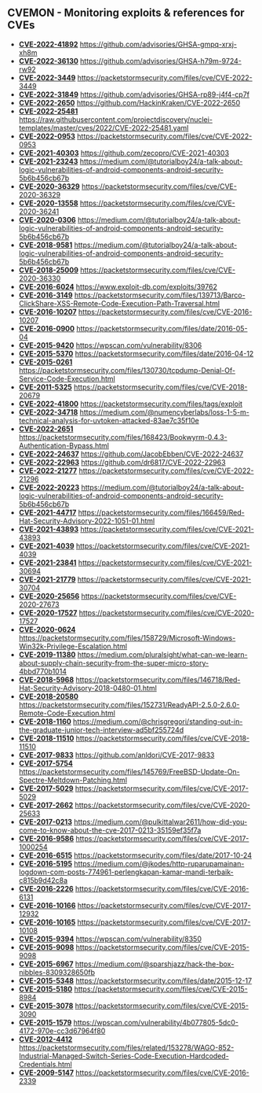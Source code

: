 ## CVEMON - Monitoring exploits & references for CVEs
- **[CVE-2022-41892](https://in.scanfactory.io/cvemon/CVE-2022-41892.html)** https://github.com/advisories/GHSA-gmpq-xrxj-xh8m
- **[CVE-2022-36130](https://in.scanfactory.io/cvemon/CVE-2022-36130.html)** https://github.com/advisories/GHSA-h79m-9724-rw92
- **[CVE-2022-3449](https://in.scanfactory.io/cvemon/CVE-2022-3449.html)** https://packetstormsecurity.com/files/cve/CVE-2022-3449
- **[CVE-2022-31849](https://in.scanfactory.io/cvemon/CVE-2022-31849.html)** https://github.com/advisories/GHSA-rp89-j4f4-cp7f
- **[CVE-2022-2650](https://in.scanfactory.io/cvemon/CVE-2022-2650.html)** https://github.com/HackinKraken/CVE-2022-2650
- **[CVE-2022-25481](https://in.scanfactory.io/cvemon/CVE-2022-25481.html)** https://raw.githubusercontent.com/projectdiscovery/nuclei-templates/master/cves/2022/CVE-2022-25481.yaml
- **[CVE-2022-0953](https://in.scanfactory.io/cvemon/CVE-2022-0953.html)** https://packetstormsecurity.com/files/cve/CVE-2022-0953
- **[CVE-2021-40303](https://in.scanfactory.io/cvemon/CVE-2021-40303.html)** https://github.com/zecopro/CVE-2021-40303
- **[CVE-2021-23243](https://in.scanfactory.io/cvemon/CVE-2021-23243.html)** https://medium.com/@tutorialboy24/a-talk-about-logic-vulnerabilities-of-android-components-android-security-5b6b456cb67b
- **[CVE-2020-36329](https://in.scanfactory.io/cvemon/CVE-2020-36329.html)** https://packetstormsecurity.com/files/cve/CVE-2020-36329
- **[CVE-2020-13558](https://in.scanfactory.io/cvemon/CVE-2020-13558.html)** https://packetstormsecurity.com/files/cve/CVE-2020-36241
- **[CVE-2020-0306](https://in.scanfactory.io/cvemon/CVE-2020-0306.html)** https://medium.com/@tutorialboy24/a-talk-about-logic-vulnerabilities-of-android-components-android-security-5b6b456cb67b
- **[CVE-2018-9581](https://in.scanfactory.io/cvemon/CVE-2018-9581.html)** https://medium.com/@tutorialboy24/a-talk-about-logic-vulnerabilities-of-android-components-android-security-5b6b456cb67b
- **[CVE-2018-25009](https://in.scanfactory.io/cvemon/CVE-2018-25009.html)** https://packetstormsecurity.com/files/cve/CVE-2020-36330
- **[CVE-2016-6024](https://in.scanfactory.io/cvemon/CVE-2016-6024.html)** https://www.exploit-db.com/exploits/39762
- **[CVE-2016-3149](https://in.scanfactory.io/cvemon/CVE-2016-3149.html)** https://packetstormsecurity.com/files/139713/Barco-ClickShare-XSS-Remote-Code-Execution-Path-Traversal.html
- **[CVE-2016-10207](https://in.scanfactory.io/cvemon/CVE-2016-10207.html)** https://packetstormsecurity.com/files/cve/CVE-2016-10207
- **[CVE-2016-0900](https://in.scanfactory.io/cvemon/CVE-2016-0900.html)** https://packetstormsecurity.com/files/date/2016-05-04
- **[CVE-2015-9420](https://in.scanfactory.io/cvemon/CVE-2015-9420.html)** https://wpscan.com/vulnerability/8306
- **[CVE-2015-5370](https://in.scanfactory.io/cvemon/CVE-2015-5370.html)** https://packetstormsecurity.com/files/date/2016-04-12
- **[CVE-2015-0261](https://in.scanfactory.io/cvemon/CVE-2015-0261.html)** https://packetstormsecurity.com/files/130730/tcpdump-Denial-Of-Service-Code-Execution.html
- **[CVE-2011-5325](https://in.scanfactory.io/cvemon/CVE-2011-5325.html)** https://packetstormsecurity.com/files/cve/CVE-2018-20679
- **[CVE-2022-41800](https://in.scanfactory.io/cvemon/CVE-2022-41800.html)** https://packetstormsecurity.com/files/tags/exploit
- **[CVE-2022-34718](https://in.scanfactory.io/cvemon/CVE-2022-34718.html)** https://medium.com/@numencyberlabs/loss-1-5-m-technical-analysis-for-uvtoken-attacked-83ae7c35f10e
- **[CVE-2022-2651](https://in.scanfactory.io/cvemon/CVE-2022-2651.html)** https://packetstormsecurity.com/files/168423/Bookwyrm-0.4.3-Authentication-Bypass.html
- **[CVE-2022-24637](https://in.scanfactory.io/cvemon/CVE-2022-24637.html)** https://github.com/JacobEbben/CVE-2022-24637
- **[CVE-2022-22963](https://in.scanfactory.io/cvemon/CVE-2022-22963.html)** https://github.com/dr6817/CVE-2022-22963
- **[CVE-2022-21277](https://in.scanfactory.io/cvemon/CVE-2022-21277.html)** https://packetstormsecurity.com/files/cve/CVE-2022-21296
- **[CVE-2022-20223](https://in.scanfactory.io/cvemon/CVE-2022-20223.html)** https://medium.com/@tutorialboy24/a-talk-about-logic-vulnerabilities-of-android-components-android-security-5b6b456cb67b
- **[CVE-2021-44717](https://in.scanfactory.io/cvemon/CVE-2021-44717.html)** https://packetstormsecurity.com/files/166459/Red-Hat-Security-Advisory-2022-1051-01.html
- **[CVE-2021-43893](https://in.scanfactory.io/cvemon/CVE-2021-43893.html)** https://packetstormsecurity.com/files/cve/CVE-2021-43893
- **[CVE-2021-4039](https://in.scanfactory.io/cvemon/CVE-2021-4039.html)** https://packetstormsecurity.com/files/cve/CVE-2021-4039
- **[CVE-2021-23841](https://in.scanfactory.io/cvemon/CVE-2021-23841.html)** https://packetstormsecurity.com/files/cve/CVE-2021-30694
- **[CVE-2021-21779](https://in.scanfactory.io/cvemon/CVE-2021-21779.html)** https://packetstormsecurity.com/files/cve/CVE-2021-30704
- **[CVE-2020-25656](https://in.scanfactory.io/cvemon/CVE-2020-25656.html)** https://packetstormsecurity.com/files/cve/CVE-2020-27673
- **[CVE-2020-17527](https://in.scanfactory.io/cvemon/CVE-2020-17527.html)** https://packetstormsecurity.com/files/cve/CVE-2020-17527
- **[CVE-2020-0624](https://in.scanfactory.io/cvemon/CVE-2020-0624.html)** https://packetstormsecurity.com/files/158729/Microsoft-Windows-Win32k-Privilege-Escalation.html
- **[CVE-2019-11380](https://in.scanfactory.io/cvemon/CVE-2019-11380.html)** https://medium.com/pluralsight/what-can-we-learn-about-supply-chain-security-from-the-super-micro-story-4bbd770b1014
- **[CVE-2018-5968](https://in.scanfactory.io/cvemon/CVE-2018-5968.html)** https://packetstormsecurity.com/files/146718/Red-Hat-Security-Advisory-2018-0480-01.html
- **[CVE-2018-20580](https://in.scanfactory.io/cvemon/CVE-2018-20580.html)** https://packetstormsecurity.com/files/152731/ReadyAPI-2.5.0-2.6.0-Remote-Code-Execution.html
- **[CVE-2018-1160](https://in.scanfactory.io/cvemon/CVE-2018-1160.html)** https://medium.com/@chrisgregori/standing-out-in-the-graduate-junior-tech-interview-ad5bf255724d
- **[CVE-2018-11510](https://in.scanfactory.io/cvemon/CVE-2018-11510.html)** https://packetstormsecurity.com/files/cve/CVE-2018-11510
- **[CVE-2017-9833](https://in.scanfactory.io/cvemon/CVE-2017-9833.html)** https://github.com/anldori/CVE-2017-9833
- **[CVE-2017-5754](https://in.scanfactory.io/cvemon/CVE-2017-5754.html)** https://packetstormsecurity.com/files/145769/FreeBSD-Update-On-Spectre-Meltdown-Patching.html
- **[CVE-2017-5029](https://in.scanfactory.io/cvemon/CVE-2017-5029.html)** https://packetstormsecurity.com/files/cve/CVE-2017-5029
- **[CVE-2017-2662](https://in.scanfactory.io/cvemon/CVE-2017-2662.html)** https://packetstormsecurity.com/files/cve/CVE-2020-25633
- **[CVE-2017-0213](https://in.scanfactory.io/cvemon/CVE-2017-0213.html)** https://medium.com/@pulkittalwar2611/how-did-you-come-to-know-about-the-cve-2017-0213-35159ef35f7a
- **[CVE-2016-9586](https://in.scanfactory.io/cvemon/CVE-2016-9586.html)** https://packetstormsecurity.com/files/cve/CVE-2017-1000254
- **[CVE-2016-6515](https://in.scanfactory.io/cvemon/CVE-2016-6515.html)** https://packetstormsecurity.com/files/date/2017-10-24
- **[CVE-2016-5195](https://in.scanfactory.io/cvemon/CVE-2016-5195.html)** https://medium.com/@jkodes/http-ruparupamainan-logdown-com-posts-774961-perlengkapan-kamar-mandi-terbaik-c815b9d42c8a
- **[CVE-2016-2226](https://in.scanfactory.io/cvemon/CVE-2016-2226.html)** https://packetstormsecurity.com/files/cve/CVE-2016-6131
- **[CVE-2016-10166](https://in.scanfactory.io/cvemon/CVE-2016-10166.html)** https://packetstormsecurity.com/files/cve/CVE-2017-12932
- **[CVE-2016-10165](https://in.scanfactory.io/cvemon/CVE-2016-10165.html)** https://packetstormsecurity.com/files/cve/CVE-2017-10108
- **[CVE-2015-9394](https://in.scanfactory.io/cvemon/CVE-2015-9394.html)** https://wpscan.com/vulnerability/8350
- **[CVE-2015-9098](https://in.scanfactory.io/cvemon/CVE-2015-9098.html)** https://packetstormsecurity.com/files/cve/CVE-2015-9098
- **[CVE-2015-6967](https://in.scanfactory.io/cvemon/CVE-2015-6967.html)** https://medium.com/@sparshjazz/hack-the-box-nibbles-8309328650fb
- **[CVE-2015-5348](https://in.scanfactory.io/cvemon/CVE-2015-5348.html)** https://packetstormsecurity.com/files/date/2015-12-17
- **[CVE-2015-5180](https://in.scanfactory.io/cvemon/CVE-2015-5180.html)** https://packetstormsecurity.com/files/cve/CVE-2015-8984
- **[CVE-2015-3078](https://in.scanfactory.io/cvemon/CVE-2015-3078.html)** https://packetstormsecurity.com/files/cve/CVE-2015-3090
- **[CVE-2015-1579](https://in.scanfactory.io/cvemon/CVE-2015-1579.html)** https://wpscan.com/vulnerability/4b077805-5dc0-4172-970e-cc3d67964f80
- **[CVE-2012-4412](https://in.scanfactory.io/cvemon/CVE-2012-4412.html)** https://packetstormsecurity.com/files/related/153278/WAGO-852-Industrial-Managed-Switch-Series-Code-Execution-Hardcoded-Credentials.html
- **[CVE-2009-5147](https://in.scanfactory.io/cvemon/CVE-2009-5147.html)** https://packetstormsecurity.com/files/cve/CVE-2016-2339
